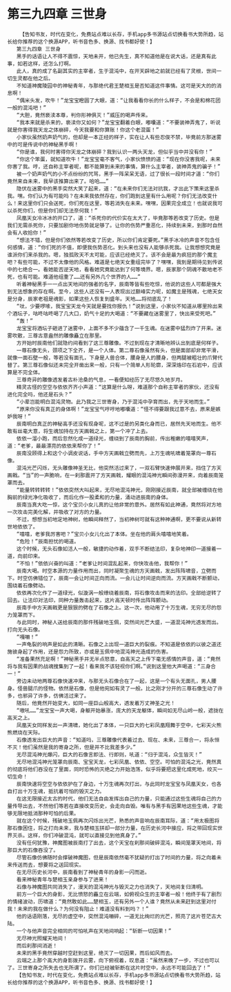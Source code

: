 # 第三九四章 三世身
        【告知书友，时代在变化，免费站点难以长存，手机app多书源站点切换看书大势所趋，站长给你推荐的这个换源APP，听书音色多、换源、找书都好使！】
       第三九四章 三世身
       黑手的话语让人不得不震惊，天地未开，他已先生，真不知道他是在说大话，还是真有此事，如若这样，还怎么打啊。
       此人，真的成了名副其实的主宰者，生于混沌中，在开天辟地之前就已经有了灵根，世间一切生灵都在他之后。
       不知道神魔陵园中的神秘青年，与那绝代君王楚相玉是否知道这件事情。这可是天大的的消息啊！
       “偶米头发，吹牛！”龙宝宝瞪圆了大眼，道：“让我看看你长的什么样子，不会是和棉花团一般的混沌吧！”
       “大胆，竟然亵渎本尊，判你形神俱灭！”威压的喝声传来。
       “我本来就是杀来的，亵渎你又如何？”龙宝宝翻着白眼，嘟囔道：“不要装神弄鬼了，听说就是你害得我天龙之体崩碎，今天我要和你算账！你这个老混蛋！”
       小家伙虽然奶声奶气的，但却是一本正经的样子，实在让人有些忍俊不禁，毕竟前方那迷雾中的可是传说中的神秘黑手啊！
       “你是谁，我何时害得你天龙之体崩碎？我到认识一两头天龙，但似乎当中并没有你！”
       “你这个笨蛋，就知道吹牛！”龙宝宝毫不客气，小家伙愤愤的道：“现在你没害我呢，未来你害了我。哼，还自称主宰者呢，都不能算到未来的事情，算什么主宰者，装神弄鬼的骗子！”
       被一个奶声奶气的小不点纷纷的咒骂，黑手一阵呆呆无语，过了很长一段时间才道：“你们竟然来自未来，我早该推算出来了。哈哈……”
       隐伏在迷雾中的黑手突然大笑了起来，道：“在未来你们无法对抗我，才出此下策来这里杀我。嘿。你们认为有可能吗？在未来我依然存在，你们跑到这里有什么用呢？你们无法改变什么！来这里你们只会送死，你们死在这里，等若消失在未来。嘿嘿，因果完全成立！也就说我可以杀死你们，但是你们却无法奈何我！”
       凤凰天女冷冰冰的开口了，道：“杀死你的代价实在太大了，毕竟那等若改变了历史。但是我们无需杀死你，只要加剧你地伤势就足够了。让你的伤势严重恶化，持续到未来，到那时自然会有人收拾你！”
       “想法不错，但是你们依然等若改变了历史，所以你们肯定要死。”黑手冰冷的声音不包含任何感情，道：“你们死的不值，即便我伤势恶化。到头来也没有人能够杀死我。让我想想究竟是谁派你们来杀我的。嗯，独孤败天不太可能，应该已经绝灭了。该不会是最为疯狂的那个魔主吧？有些可能，不过不太像他的风格。难道是七绝天女重组完毕了？嘿嘿，我到是期待见到传说中的七绝合一。看她能否逆天地，看看她究竟能达到了何等境界。嗯，辰家那个阴魂不散地老不死，也有可能。难道他组重了……还有另外几个世界的人……”
       听着神秘黑手一一点出天地间的强者的名字，辰南等皆有些吃惊，他说的这些人可都是强大到无法想象的存在啊。至今，这些人还没有一人表现出过巅峰实力呢，如魔主是残魂，七绝天女是分身，辰家老祖是魂影，如果这些人恢复到盛年。天地……将彻底乱了！
       “呔，少要啰嗦，我宝宝天龙今天就是要找你报仇！”说到这里，小家伙不知道从哪里拎出来个酒坛子，咕咚咕咚喝了几大口，奶气十足的大喝道：“不要藏在迷雾里了，快出来受死吧。”
       “轰！”
       龙宝宝将酒坛子砸进了迷雾中，上面不多不少蕴含了一千生魂。在迷雾中猛烈炸了开来。迷雾吹散，三尊古意盎然的雕像矗立在那里。
       方开始时辰南他们就隐约间看到了这三尊雕像。不过到现在才清晰地辨认出到底是何样子。
       一尊石像无头，颈项之下全齐，是一个人体。第二尊石像虽然有头，但是面部却非常平滑，就像一面石壁一般，等若没有面孔，下身是人兽合体，腰身是人的腰身，但两腿被粗壮的爪臂代替了。第三尊石像似还未完全开凿出来一般，只有一个简单人形轮廓，深深烙印在石岩中，应该算是不完全体。
       三尊奇异的雕像透发着古朴沧桑的气息，一看便知经历了无尽悠久地岁月。
       精灵古怪的空空与依依齐齐小声道：“这算是什么呀，难道那个自称主宰者的家伙，还没有进化完全吗，他还是石头？”
       “小辈岂能明白混沌灵物。此乃我之三世寄身，乃于混沌中孕育而出，先于天地而生。”
       “原来你没有真正的身体啊！”龙宝宝气哼哼地嘟囔道：“怪不得要跟我过意不去，原来是嫉妒我呀！”
       辰南明白真正的神秘高手还没有现身呢，这不过是的另类化身而已，居然先天地而生。他不敢有丝毫大意，将生魂加持在方天画戟之上，第一个冲了上去。
       依依一溜小跑，而后忽然化成一道绿光，缠绕到了辰南的胸前，传出稚嫩的嘻嘻笑声，道：“老爹，最最漂亮的依依来帮你了！”
       辰南没顾得上和这个小调皮说话，手中方天画戟立劈而先，上万生魂吼啸着笼罩向一尊石像。
       混沌光芒闪烁，无头雕像神圣无比，他突然活过来了，一双石臂快速伸展开来，挡住了方天画戟。“当”的一声脆响，在一刹那震开了方天画戟，耀眼的混沌神光瞬间弥漫开来，向着辰南笼罩而去。
       “能量转转转转！”依依突然大叫起来，无尽地混沌神光，刚刚接近辰南，就全部被缠绕在他胸前的绿光净化吸收了，而后化作一股柔和的力量，涌动进辰南的身体。
       辰南当真大吃一惊，这个宝贝小女儿真的让他非常的意外。居然有如此神通，竟然将对方地一次攻击完美化解，并吸收了对方的力量。
       不过，想想当初地定地神树，他瞬间释然了，当初神树可就有这种神通啊，更不要说从新转世地依依了。
       “嘻嘻，老爹我厉害吧？”宝贝小女儿化出了本体。坐在他的肩头嘻嘻地笑着。
       “危险！”辰南担忧的喝道。
       这个时候，无头石像如活人一般，敏捷的动作着，双手不断结法印，复杂地神印一道接着一道，向前印来。
       “不怕！”依依兴奋的叫道：“老爹让时间混乱起来，你快攻击他，我帮你！”
       辰南大喝。时空本源的力量作用而出，同时凝聚生魂的方天画戟，发出阵阵啸音，立劈而下。时空仿佛错位了，辰南一会让时间正向而流。一会儿让时间逆向而流。方天画戟不断颤动，围绕着石像劈动。
       依依再次化作了一道绿光，似漩涡一般缭绕着辰南，将石像攻击而来的法印。全部给逆转了回去。让法印对法印，同种力量轰击起来，这片高天顿时传出阵阵颤动。
       辰南手中方天画戟更是狠狠的劈在了石像之上。这一次，他动用了十万生魂，无穷无尽的怨力笼罩而下。
       与此同时，神秘人送给辰南的那件残破地玉佩，突然间光芒大盛，一道混沌神光透发而出。打向无头石像。
       “嘎嘣！”
       一声龟裂的响声是如此的清晰。石像之上出现一道巨大的裂痕。不知道是依依的以彼之道还施彼身起了作用，还是怨力所致，亦或是玉佩中地混沌神光造成的伤害。
       “准备果然充足啊！”神秘黑手并无半点怒意，自高天之上传下毫无感情的声音，道：“竟然将与我有因果的战魂搜集到了一起！看来我不该轻视你们啊。”说到这里他大声喝道：“三身合一！”
       旁边未动地两尊石像快速冲来，与那无头石像合在了一起，这是一个有头无面孔，男人腰身。怪兽腿爪的怪物。依然是石像，但是他宛如有灵了一般。比之刚才分开的三尊石像生动了许多，也邪异了许多，仿佛活过来了。
       随后，他竟然开始变大，如同一座巨山般高大，透发着万丈神圣之光！
       “嗷吼……”龙宝宝一声大喝，身躯开始暴涨，庞大的天龙躯体，瞬间如无尽山岭一般，遮拢在高天之上。
       凤凰天女同样发出一声清啸，她化出了本体，一只巨大的七彩凤凰翔舞于空中，七彩天火熊熊燃烧在天际。
       石像透发出巨大的声音：“知道吗，三尊雕像代表着过去、现在、未来，三尊合一，将永恒不灭！他们虽然是我的寄身之所，但是并不比我差多少。”
       无尽混沌神光爆闪，巨大的石像言即法、行即则，吼道：“归于混沌，众生皆灭！”
       无尽地混沌神光笼罩向辰南、宝宝天龙，七彩凤凰、依依、空空。可怕的混沌之光，竟然真的彻底将他们吞没在了里面，同时恐怖的灭绝之力开始浩荡，似乎将要把这里化成死地，绞灭一切生命！
       辰南快速将空空与依依护在了身边，十万生魂再次打出，与此同时龙宝宝与凤凰天女，也各自打出十万生魂，抵抗着可怕的毁灭之力。
       在这无限接近太古的时代，他们无法自由发挥出自己的力量，只能通过这些生魂将自己的力量传导出去，不然他们等若在直接改变历史，会走向自毁。唯有与黑手有因果地这些生魂，才能够无限地抵消那种可怕的后果。
       就在这个时候，残破地玉佩再次闪烁出光芒，熟悉的声音响在辰南耳际，道：“用太极图将那石像困住，将之打向未来，我与楚相玉拼却一部分力量，在历史长河中接应，将之带回现实世界灭杀。这样，你们冲破混沌，就可以直接见到他真身了。”
       没有任何犹豫，神魔图被辰南打了出去，这个天宝在刹那间破碎混沌，瞬间笼罩天地间，将那巨大的石像吞没了。
       尽管石像仿佛随时会撑破神魔图，但是辰南依然毫不犹疑的打出了时间的力量，将之向着未来传送而去，想要将之送回现实。
       在无尽历史长河中，辰南看到了神秘青年的身影一闪而逝。
       看来神秘青年与楚相玉亲身参与了进来！
       石像与神魔图共同消失了，漫天的混沌神光与毁灭之力也消失了，天地间复归清明。
       前方一个巨大的身影，无比愤怒的矗立在云端，如俯视众生的主宰者一般！他终于有了剧烈的情绪波动，历啸道：“竟然敢如此……楚相玉，还有另外一个人谁？竟然从未来赶到这里对付我！未来的我在做什么？为何没有阻止！难道没有料到吗？！”
       他的话语刚落，无尽的虚空中，突然混沌嘣碎，一道无比绚烂的光芒，照亮了这片苍茫古大陆。
       一个与他声音完全相同的可怕吼声在天地间响起：“斩断一切因果！”
       无尽神光照耀天地间！
       而后刹那间消逝！
       未来的黑手竟然穿越时空赶到这里，绝灭了一切因果，而后如风而去。
       云端之上那个高大的身影拨开云雾，向下俯视着，叹息道：“虽然来晚了一步，不过也可以了。三世寄身之所失去也无所谓了。你们已经被斩断在这片时空中，永远不可能回去了！”
       【告知书友，时代在变化，免费站点难以长存，手机app多书源站点切换看书大势所趋，站长给你推荐的这个换源APP，听书音色多、换源、找书都好使！】